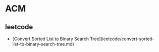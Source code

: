# ACM

## leetcode

* \[Convert Sorted List to Binary Search Tree\]\(leetcode/convert-sorted-list-to-binary-search-tree.md\)





